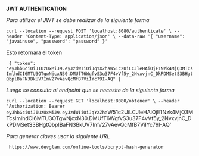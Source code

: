 **JWT AUTHENTICATION**

_Para utilizar el JWT se debe realizar de la siguiente forma_

`curl --location --request POST 'localhost:8080/authenticate' \
 --header 'Content-Type: application/json' \
 --data-raw '{
 	"username": "javainuse",
 	"password": "password"
 }'`
 
 Esto retornara el token
 
` {
     "token": "eyJhbGciOiJIUzUxMiJ9.eyJzdWIiOiJqYXZhaW51c2UiLCJleHAiOjE1Nzk4MjQ3MTcsImlhdCI6MTU3OTgwNjcxN30.DMUfT6WgfvS3u37F4vVf5y_2NvxvjnC_DkPDMSetS3BHgtQbplBaFN3BkUV7ImV27vAevQcMfB7ViIYc79I-AQ"
 }`
 
 _Luego se consulta al endpoint que se necesite de la siguiente forma_
 
 `curl --location --request GET 'localhost:8080/obtener' \
 --header 'Authorization: Bearer eyJhbGciOiJIUzUxMiJ9.eyJzdWIiOiJqYXZha`W51c2UiLCJleHAiOjE1Nzk4MjQ3MTcsImlhdCI6MTU3OTgwNjcxN30.DMUfT6WgfvS3u37F4vVf5y_2NvxvjnC_DkPDMSetS3BHgtQbplBaFN3BkUV7ImV27vAevQcMfB7ViIYc79I-AQ'
 
 _Para generar claves usar la siguiente URL_
 
` https://www.devglan.com/online-tools/bcrypt-hash-generator`